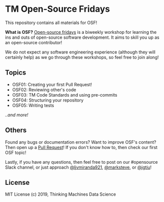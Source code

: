 # TM Open-Source Fridays 

This repository contains all materials for OSF!

**What is OSF?** [Open-source fridays](https://opensourcefriday.com/) is a
biweekly workshop for learning the ins and outs of open-source software
development. It aims to skill you up as an open-source contributor!

We do not expect any software engineering experience (although they will
certainly help) as we go through these workshops, so feel free to join along!

## Topics

* OSF01: Creating your first Pull Request!
* OSF02: Reviewing other's code
* OSF03: TM Code Standards and using pre-commits
* OSF04: Structuring your repository
* OSF05: Writing tests

*..and more!*

## Others

Found any bugs or documentation errors? Want to improve OSF's content? Then
open up a [Pull
Request](https://help.github.com/en/articles/creating-a-pull-request)! If you
don't know how to, then check our first OSF topic!

Lastly, if you have any questions, then feel free to post on our #opensource
Slack channel, or just approach
[@ljvmiranda921](https://github.com/ljvmiranda921),
[@marksteve](https://github.com/marksteve), or
[@jgtiu](https://github.com/jgtiu)!

## License

MIT License (c) 2019, Thinking Machines Data Science
